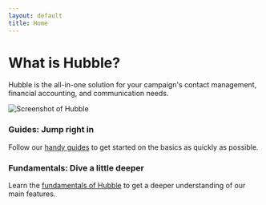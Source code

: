 ```yaml
---
layout: default
title: Home
---
```


# What is Hubble?

Hubble is the all-in-one solution for your campaign's contact management, financial accounting, and communication needs.

![Screenshot of Hubble](https://cdn.hubble.vote/images/screenshots/universe-hub-dashboard.png)

### Guides: Jump right in

Follow our [handy guides](/guides/index) to get started on the basics as quickly as possible.

### Fundamentals: Dive a little deeper

Learn the [fundamentals of Hubble](/fundamentals/index) to get a deeper understanding of our main features.
